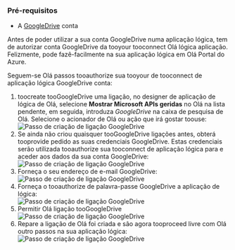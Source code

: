 ### <a name="prerequisites"></a>Pré-requisitos
* A [GoogleDrive](https://www.google.com/drive/) conta  

Antes de poder utilizar a sua conta GoogleDrive numa aplicação lógica, tem de autorizar conta GoogleDrive da tooyour tooconnect Olá lógica aplicação. Felizmente, pode fazê-facilmente na sua aplicação lógica em Olá Portal do Azure.  

Seguem-se Olá passos tooauthorize sua tooyour de tooconnect de aplicação lógica GoogleDrive conta:  

1. toocreate tooGoogleDrive uma ligação, no designer de aplicação de lógica de Olá, selecione **Mostrar Microsoft APIs geridas** no Olá na lista pendente, em seguida, introduza *GoogleDrive* na caixa de pesquisa de Olá. Selecione o acionador de Olá ou ação que irá gostar toouse:  
   ![Passo de criação de ligação GoogleDrive](./media/connectors-create-api-googledrive/googledrive-1.png)  
2. Se ainda não criou quaisquer tooGoogleDrive ligações antes, obterá tooprovide pedido as suas credenciais GoogleDrive. Estas credenciais serão utilizada tooauthorize sua tooconnect de aplicação lógica para e aceder aos dados da sua conta GoogleDrive:  
   ![Passo de criação de ligação GoogleDrive](./media/connectors-create-api-googledrive/googledrive-2.png)  
3. Forneça o seu endereço de e-mail GoogleDrive:  
   ![Passo de criação de ligação GoogleDrive](./media/connectors-create-api-googledrive/googledrive-3.png)  
4. Forneça o tooauthorize de palavra-passe GoogleDrive a aplicação de lógica:  
   ![Passo de criação de ligação GoogleDrive](./media/connectors-create-api-googledrive/googledrive-4.png)
5. Permitir Olá ligação tooGoogleDrive  
   ![Passo de criação de ligação GoogleDrive](./media/connectors-create-api-googledrive/googledrive-5.png)  
6. Repare a ligação de Olá foi criada e são agora tooproceed livre com Olá outro passos na sua aplicação lógica:  
   ![Passo de criação de ligação GoogleDrive](./media/connectors-create-api-googledrive/googledrive-6.png)  

